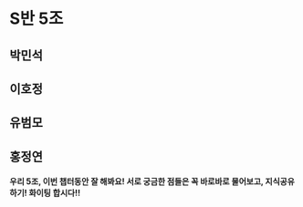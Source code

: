 # S반 5조

## 박민석
## 이호정
## 유범모
## 홍정연

#### 우리 5조, 이번 챕터동안 잘 해봐요! 서로 궁금한 점들은 꼭 바로바로 물어보고, 지식공유하기! 화이팅 합시다!!